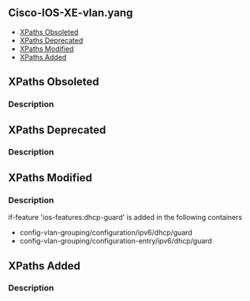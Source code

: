 ## Cisco-IOS-XE-vlan.yang


- [XPaths Obsoleted](#xpaths-obsoleted)
- [XPaths Deprecated](#xpaths-deprecated)
- [XPaths Modified](#xpaths-modified)
- [XPaths Added](#xpaths-added)

## XPaths Obsoleted

### Description

## XPaths Deprecated

### Description

## XPaths Modified

### Description
if-feature 'ios-features:dhcp-guard' is added in the following containers
* config-vlan-grouping/configuration/ipv6/dhcp/guard
* config-vlan-grouping/configuration-entry/ipv6/dhcp/guard


## XPaths Added

### Description